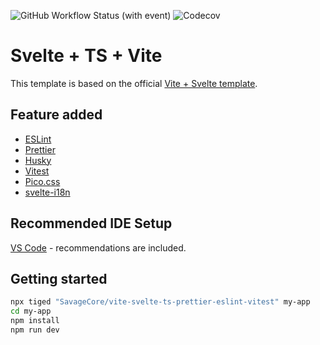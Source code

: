 
![GitHub Workflow Status (with event)](https://img.shields.io/github/actions/workflow/status/SavageCore/vite-svelte-ts-prettier-eslint-vitest/release.yml?style=for-the-badge) ![Codecov](https://img.shields.io/codecov/c/github/SavageCore/vite-svelte-ts-prettier-eslint-vitest?style=for-the-badge)
# Svelte + TS + Vite

This template is based on the official [Vite + Svelte template](https://github.com/vitejs/vite/tree/main/packages/create-vite/template-svelte-ts).

## Feature added

* [ESLint](https://eslint.org/)
* [Prettier](https://prettier.io/)
* [Husky](https://github.com/typicode/husky)
* [Vitest](https://vitest.dev/)
* [Pico.css](https://picocss.com/)
* [svelte-i18n](https://github.com/kaisermann/svelte-i18n)

## Recommended IDE Setup

[VS Code](https://code.visualstudio.com/) - recommendations are included.

## Getting started

```bash
npx tiged "SavageCore/vite-svelte-ts-prettier-eslint-vitest" my-app
cd my-app
npm install
npm run dev
```
